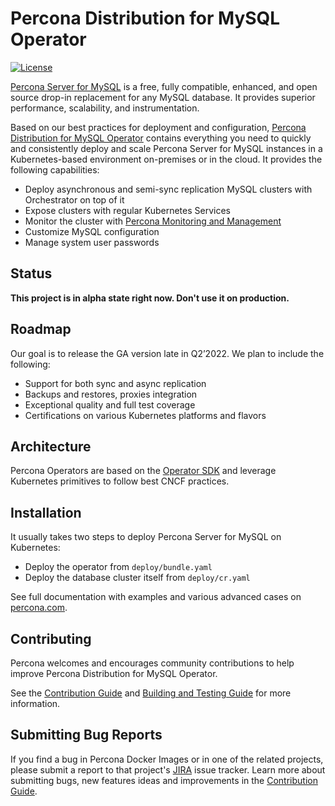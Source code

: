 # Percona Distribution for MySQL Operator

[![License](https://img.shields.io/badge/License-Apache%202.0-blue.svg)](https://opensource.org/licenses/Apache-2.0)

[Percona Server for MySQL](https://www.percona.com/software/mysql-database/percona-server) is a free, fully compatible, enhanced, and open source drop-in replacement for any MySQL database. It provides superior performance, scalability, and instrumentation.

Based on our best practices for deployment and configuration, [Percona Distribution for MySQL Operator](https://www.percona.com/doc/kubernetes-operator-for-mysql/index.html) contains everything you need to quickly and consistently deploy and scale Percona Server for MySQL instances in a Kubernetes-based environment on-premises or in the cloud. It provides the following capabilities:

* Deploy asynchronous and semi-sync replication MySQL clusters with Orchestrator on top of it
* Expose clusters with regular Kubernetes Services
* Monitor the cluster with [Percona Monitoring and Management](https://www.percona.com/software/database-tools/percona-monitoring-and-management)
* Customize MySQL configuration
* Manage system user passwords

## Status

**This project is in alpha state right now. Don't use it on production.**

## Roadmap

Our goal is to release the GA version late in Q2’2022. We plan to include the following:

* Support for both sync and async replication
* Backups and restores, proxies integration
* Exceptional quality and full test coverage
* Certifications on various Kubernetes platforms and flavors

## Architecture

Percona Operators are based on the [Operator SDK](https://github.com/operator-framework/operator-sdk) and leverage Kubernetes primitives to follow best CNCF practices.

## Installation

It usually takes two steps to deploy Percona Server for MySQL on Kubernetes:

* Deploy the operator from `deploy/bundle.yaml`
* Deploy the database cluster itself from `deploy/cr.yaml`

See full documentation with examples and various advanced cases on [percona.com](https://www.percona.com/doc/kubernetes-operator-for-mysql/index.html).

## Contributing

Percona welcomes and encourages community contributions to help improve Percona Distribution for MySQL Operator.

See the [Contribution Guide](CONTRIBUTING.md) and [Building and Testing Guide](e2e-tests/README.md) for more information.

## Submitting Bug Reports

If you find a bug in Percona Docker Images or in one of the related projects, please submit a report to that project's [JIRA](https://jira.percona.com/browse/K8SPS) issue tracker. Learn more about submitting bugs, new features ideas and improvements in the [Contribution Guide](CONTRIBUTING.md).


